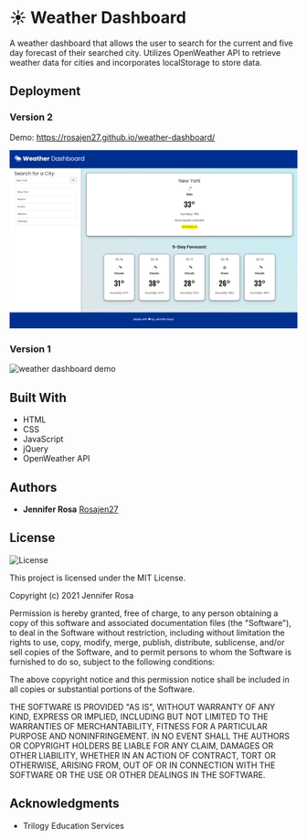 # ☀ Weather Dashboard

A weather dashboard that allows the user to search for the current and five day forecast of their searched city. Utilizes OpenWeather API to retrieve weather data for cities and incorporates localStorage to store data.


## Deployment

### Version 2

Demo: https://rosajen27.github.io/weather-dashboard/

![weather dashboard demo](./Assets/new-screenshot.png)

### Version 1
![weather dashboard demo](./Assets/screenshot.png)


## Built With

  * HTML
  * CSS
  * JavaScript
  * jQuery
  * OpenWeather API


## Authors

  * **Jennifer Rosa**
    [Rosajen27](https://rosajen27.github.io/)


## License

![License](https://img.shields.io/badge/license-MIT%20License-blue.svg)

This project is licensed under the MIT License.

Copyright (c) 2021 Jennifer Rosa

Permission is hereby granted, free of charge, to any person obtaining a copy
of this software and associated documentation files (the "Software"), to deal
in the Software without restriction, including without limitation the rights
to use, copy, modify, merge, publish, distribute, sublicense, and/or sell
copies of the Software, and to permit persons to whom the Software is
furnished to do so, subject to the following conditions:

The above copyright notice and this permission notice shall be included in all
copies or substantial portions of the Software.

THE SOFTWARE IS PROVIDED "AS IS", WITHOUT WARRANTY OF ANY KIND, EXPRESS OR
IMPLIED, INCLUDING BUT NOT LIMITED TO THE WARRANTIES OF MERCHANTABILITY,
FITNESS FOR A PARTICULAR PURPOSE AND NONINFRINGEMENT. IN NO EVENT SHALL THE
AUTHORS OR COPYRIGHT HOLDERS BE LIABLE FOR ANY CLAIM, DAMAGES OR OTHER
LIABILITY, WHETHER IN AN ACTION OF CONTRACT, TORT OR OTHERWISE, ARISING FROM,
OUT OF OR IN CONNECTION WITH THE SOFTWARE OR THE USE OR OTHER DEALINGS IN THE
SOFTWARE.


## Acknowledgments

  * Trilogy Education Services
